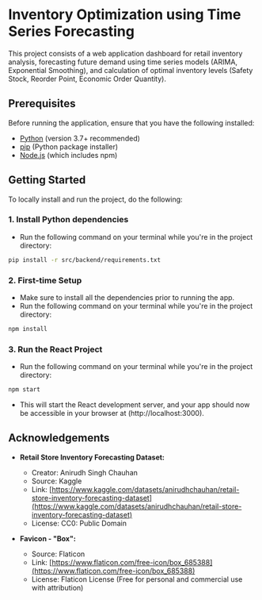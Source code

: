 # Inventory Optimization using Time Series Forecasting

This project consists of a web application dashboard for retail inventory analysis, forecasting future demand using time series models (ARIMA, Exponential Smoothing), and calculation of optimal inventory levels (Safety Stock, Reorder Point, Economic Order Quantity).

## Prerequisites

Before running the application, ensure that you have the following installed:

- [Python](https://www.python.org/) (version 3.7+ recommended)
- [pip](https://pip.pypa.io/en/stable/installation/) (Python package installer)
- [Node.js](https://nodejs.org/en/) (which includes npm)

## Getting Started

To locally install and run the project, do the following:

### 1. Install Python dependencies

- Run the following command on your terminal while you're in the project directory:

```bash
pip install -r src/backend/requirements.txt
```

### 2. First-time Setup

- Make sure to install all the dependencies prior to running the app.
- Run the following command on your terminal while you're in the project directory:

```bash
npm install
```

### 3. Run the React Project

- Run the following command on your terminal while you're in the project directory:

```bash
npm start
```

- This will start the React development server, and your app should now be accessible in your browser at (http://localhost:3000).

## Acknowledgements

* **Retail Store Inventory Forecasting Dataset:**
    * Creator: Anirudh Singh Chauhan
    * Source: Kaggle
    * Link: [https://www.kaggle.com/datasets/anirudhchauhan/retail-store-inventory-forecasting-dataset](https://www.kaggle.com/datasets/anirudhchauhan/retail-store-inventory-forecasting-dataset)
    * License: CC0: Public Domain

* **Favicon - "Box":**
    * Source: Flaticon
    * Link: [https://www.flaticon.com/free-icon/box_685388](https://www.flaticon.com/free-icon/box_685388)
    * License: Flaticon License (Free for personal and commercial use with attribution)